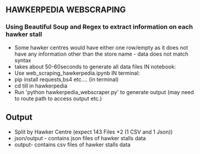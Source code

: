 ## HAWKERPEDIA WEBSCRAPING
### Using Beautiful Soup and Regex to extract information on each hawker stall 
- Some hawker centres would have either one row/empty as it does not have any information other than the store name - data does not match syntax
- takes about 50-60seconds to generate all data files
IN notebook:
- Use web_scraping_hawkerpedia.ipynb
IN terminal:
- pip install requests,bs4 etc.... (in terminal)
- cd till in hawkerpedia 
- Run 'python hawkerpedia_webscraper.py' to generate output (may need to route path to access output etc.)

## Output
- Split by Hawker Centre (expect 143 Files *2 (1 CSV and 1 Json))
- json/output - contains json files of hawker stalls data
- output- contains csv files of hawker stalls data
